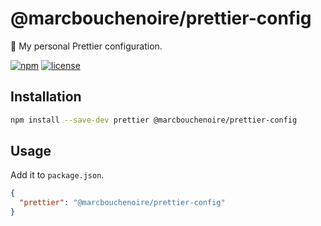 # @marcbouchenoire/prettier-config

🍭 My personal Prettier configuration.

[![npm](https://img.shields.io/npm/v/@marcbouchenoire/prettier-config?color=%230cf)](https://www.npmjs.com/package/@marcbouchenoire/prettier-config)
[![license](https://img.shields.io/github/license/marcbouchenoire/prettier-config?color=%2385f)](https://github.com/marcbouchenoire/prettier-config/blob/main/LICENSE)

## Installation

```bash
npm install --save-dev prettier @marcbouchenoire/prettier-config
```

## Usage

Add it to `package.json`.

```json
{
  "prettier": "@marcbouchenoire/prettier-config"
}
```
